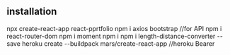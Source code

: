 ## installation

npx create-react-app react-pprtfolio
npm i axios bootstrap //for API
npm i react-router-dom
npm i moment
npm i npm i length-distance-converter --save
heroku create --buildpack mars/create-react-app  //heroku
Bearer
